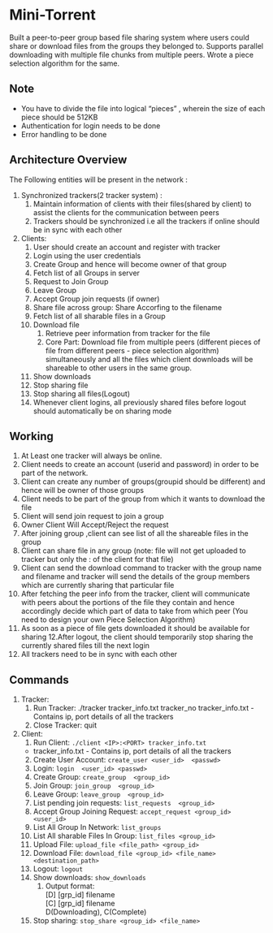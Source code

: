 # Mini-Torrent

Built a peer-to-peer group based file sharing system
where users could share or download files from the groups
they belonged to. Supports parallel downloading with multiple file chunks
from multiple peers. Wrote a piece selection algorithm for the same.
## Note

- You have to divide the file into logical “pieces” , wherein the size of each piece should be 512KB 
- Authentication for login needs to be done 
- Error handling to be done 

## Architecture Overview

The Following entities will be present in the network : 

1. Synchronized trackers(2 tracker system) : 
    1. Maintain information of clients with their files(shared by client) to assist the clients for the communication between peers 
    3. Trackers should be synchronized i.e all the trackers if online should be in sync with each other 
4. Clients: 
    1. User should create an account and register with tracker 
    1. Login using the user credentials 
    1. Create Group and hence will become owner of that group 
    1. Fetch list of all Groups in server 
    1. Request to Join Group 
    1. Leave Group 
    1. Accept Group join requests (if owner) 
    1. Share file across group: Share Accorfing to the filename 
    1. Fetch list of all sharable files in a Group 
    1. Download file 
        1. Retrieve peer information from tracker for the file 
        1. Core Part: Download file from multiple peers (different pieces of file from different peers - piece selection algorithm) simultaneously and all the files which client downloads will be shareable to other users in the same group. 
    11. Show downloads 
    11. Stop sharing file 
    13. Stop sharing all files(Logout) 
    14. Whenever client logins, all previously shared files before logout should automatically be on sharing mode 

## Working

1. At Least one tracker will always be online. 
1. Client needs to create an account (userid and password) in order to be part of the network. 
1. Client can create any number of groups(groupid should be different) and hence will be owner of those groups 
1. Client needs to be part of the group from which it wants to download the file 
1. Client will send join request to join a group 
1. Owner Client Will Accept/Reject the request 
1. After joining group ,client can see list of all the shareable files in the group 
1. Client can share file in any group (note: file will not get uploaded to tracker but only the <ip>:<port> of the client for that file) 
1. Client can send the download command to tracker with the group name and filename and tracker will send the details of the group members which are currently sharing that particular file 
10. After fetching the peer info from the tracker, client will communicate with peers about the portions of the file they contain and hence accordingly decide which part of data to take from which peer (You need to design your own Piece Selection Algorithm) 
11. As soon as a piece of file gets downloaded it should be available for sharing 12.After logout, the client should temporarily stop sharing the currently shared files till the next login 
13. All trackers need to be in sync with each other 

## Commands

1. Tracker: 
    1. Run Tracker: ./tracker tracker\_info.txt tracker\_no tracker\_info.txt - Contains ip, port details of all the trackers 
    1. Close Tracker: quit 
2. Client: 
    1. Run Client: `./client <IP>:<PORT> tracker_info.txt`
    - tracker\_info.txt - Contains ip, port details of all the trackers 
    2. Create User Account:  `create_user <user_id>  <passwd>`
    2. Login: `login  <user_id> <passwd>`
    2. Create Group:  `create_group  <group_id>`
    2. Join Group:  `join_group  <group_id>`
    2. Leave Group:  `leave_group  <group_id>`
    2. List pending join requests:  `list_requests  <group_id>`
    2. Accept Group Joining Request: `accept_request <group_id> <user_id>`
    2. List All Group In Network:  `list_groups`
    2. List All sharable Files In Group:  `list_files <group_id>`
    2. Upload File: `upload_file <file_path> <group_id>` 
    2. Download File:  `download_file <group_id> <file_name>  <destination_path>`
    13. Logout:  `logout`
    14. Show downloads: `show_downloads`
        1. Output format:  
            [D] [grp\_id] filename  
            [C] [grp\_id] filename  
            D(Downloading), C(Complete) 
    15. Stop sharing: `stop_share <group_id> <file_name>`
